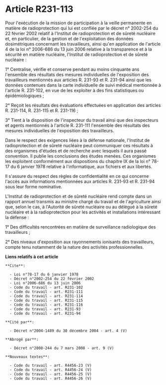 # Article R231-113

Pour l'exécution de la mission de participation à la veille permanente en matière de radioprotection qui lui est confiée par
le décret n° 2002-254 du 22 février 2002 relatif à l'Institut de radioprotection et de sûreté nucléaire et, en particulier,
de la gestion et de l'exploitation des données dosimétriques concernant les travailleurs, ainsi qu'en application de
l'article 4 de la loi n° 2006-686 du 13 juin 2006 relative à la transparence et à la sécurité en matière nucléaire,
l'Institut de radioprotection et de sûreté nucléaire :

1° Centralise, vérifie et conserve pendant au moins cinquante ans l'ensemble des résultats des mesures individuelles de
l'exposition des travailleurs mentionnés aux articles R. 231-93 et R. 231-94 ainsi que les données contenues dans la carte
individuelle de suivi médical mentionnée à l'article R. 231-102, en vue de les exploiter à des fins statistiques ou
épidémiologiques ;

2° Reçoit les résultats des évaluations effectuées en application des articles R. 231-114, R. 231-115 et R. 231-116 ;

3° Tient à la disposition de l'inspecteur du travail ainsi que des inspecteurs et agents mentionnés à l'article R. 231-111
l'ensemble des résultats des mesures individuelles de l'exposition des travailleurs.

Dans le respect des exigences liées à la défense nationale, l'Institut de radioprotection et de sûreté nucléaire peut
communiquer ces résultats à des organismes d'études et de recherche avec lesquels il aura passé convention. Il publie les
conclusions des études menées. Ces organismes les exploitent conformément aux dispositions du chapitre IX de la loi n° 78-17
du 6 janvier 1978 relative à l'informatique, aux fichiers et aux libertés.

Il s'assure du respect des règles de confidentialité en ce qui concerne l'accès aux informations mentionnées aux articles R.
231-93 et R. 231-94 sous leur forme nominative.

L'Institut de radioprotection et de sûreté nucléaire rend compte dans un rapport annuel transmis au ministre chargé du
travail et de l'agriculture ainsi que, selon le cas, à l'Autorité de sûreté nucléaire ou au délégué à la sûreté nucléaire et
à la radioprotection pour les activités et installations intéressant la défense :

1° Des difficultés rencontrées en matière de surveillance radiologique des travailleurs ;

2° Des niveaux d'exposition aux rayonnements ionisants des travailleurs, compte tenu notamment de la nature des activités
professionnelles.

**Liens relatifs à cet article**

	**Cite**:

	  - Loi n°78-17 du 6 janvier 1978
	  - Décret n°2002-254 du 22 février 2002
	  - Loi n°2006-686 du 13 juin 2006
	  - Code du travail - art. R231-102
	  - Code du travail - art. R231-111
	  - Code du travail - art. R231-114
	  - Code du travail - art. R231-115
	  - Code du travail - art. R231-116
	  - Code du travail - art. R231-93
	  - Code du travail - art. R231-94

	**Cité par**:

	  - Décret n°2004-1489 du 30 décembre 2004 - art. 4 (V)

	**Abrogé par**:

	  - Décret n°2008-244 du 7 mars 2008 - art. 9 (V)

	**Nouveaux textes**:

	  - Code du travail - art. R4456-23 (V)
	  - Code du travail - art. R4456-24 (V)
	  - Code du travail - art. R4456-25 (V)
	  - Code du travail - art. R4456-26 (V)
